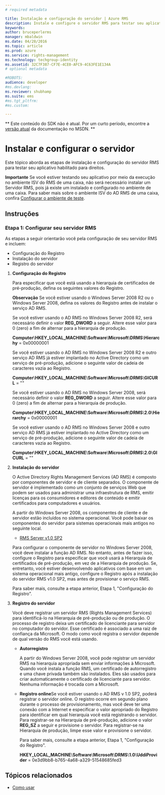 ```yaml
---
# required metadata

title: Instalação e configuração do servidor | Azure RMS
description: Instale e configure o servidor RMS para testar seu aplicativo habilitado para direitos.
keywords:
author: bruceperlerms
manager: mbaldwin
ms.date: 04/28/2016
ms.topic: article
ms.prod: azure
ms.service: rights-management
ms.technology: techgroup-identity
ms.assetid: 32C7F387-CF7E-4CE0-AFC9-4C63FE1E134A
# optional metadata

#ROBOTS:
audience: developer
#ms.devlang:
ms.reviewer: shubhamp
ms.suite: ems
#ms.tgt_pltfrm:
#ms.custom:

---
```

** Este conteúdo do SDK não é atual. Por um curto período, encontre a [versão atual](https://msdn.microsoft.com/library/windows/desktop/hh535290(v=vs.85).aspx) da documentação no MSDN. **
# Instalar e configurar o servidor

Este tópico aborda as etapas de instalação e configuração do servidor RMS para testar seu aplicativo habilitado para direitos.

**Importante** Se você estiver testando seu aplicativo por meio da execução no ambiente ISV do RMS de uma caixa, não será necessário instalar um Servidor RMS, pois já existe um instalado e configurado no ambiente de uma caixa.
Para saber mais sobre o ambiente ISV do AD RMS de uma caixa, confira [Configurar o ambiente de teste](how-to-set-up-your-test-environment.md).

 

## Instruções

### Etapa 1: Configurar seu servidor RMS

As etapas a seguir orientarão você pela configuração de seu servidor RMS e incluem:

-   Configuração do Registro
-   Instalação do servidor
-   Registro do servidor

1.  **Configuração do Registro**

    Para especificar que você está usando a hierarquia de certificados de pré-produção, defina os seguintes valores do Registro.

    **Observação** Se você estiver usando o Windows Server 2008 R2 ou o Windows Server 2008, defina os valores do Registro antes de instalar o serviço AD RMS.

    Se você estiver usando o AD RMS no Windows Server 2008 R2, será necessário definir o valor **REG\_DWORD** a seguir. Altere esse valor para 0 (zero) a fim de alternar para a hierarquia de produção.

    **Computer**\\**HKEY\_LOCAL\_MACHINE**\\**Software**\\**Microsoft**\\**DRMS**\\**Hierarchy** = 0x00000001

    Se você estiver usando o AD RMS no Windows Server 2008 R2 e outro serviço AD RMS já estiver implantado no Active Directory como um serviço de pré-produção, adicione o seguinte valor de cadeia de caracteres vazia ao Registro.

    **Computer**\\**HKEY\_LOCAL\_MACHINE**\\**Software**\\**Microsoft**\\**DRMS**\\**GICURL** = ""

    Se você estiver usando o AD RMS no Windows Server 2008, será necessário definir o valor **REG\_DWORD** a seguir. Altere esse valor para 0 (zero) a fim de alternar para a hierarquia de produção.

    **Computer**\\**HKEY\_LOCAL\_MACHINE**\\**Software**\\**Microsoft**\\**DRMS**\\**2.0**\\**Hierarchy** = 0x00000001

    Se você estiver usando o AD RMS no Windows Server 2008 e outro serviço AD RMS já estiver implantado no Active Directory como um serviço de pré-produção, adicione o seguinte valor de cadeia de caracteres vazia ao Registro.

    **Computer**\\**HKEY\_LOCAL\_MACHINE**\\**Software**\\**Microsoft**\\**DRMS**\\**2.0**\\**GICURL** = ""

2.  **Instalação do servidor**

    O Active Directory Rights Management Services (AD RMS) é composto por componentes de servidor e de cliente separados. O componente de servidor é implementado como um conjunto de serviços Web que podem ser usados para administrar uma infraestrutura de RMS, emitir licenças para os consumidores e editores de conteúdo e emitir certificados para computadores e usuários.

    A partir do Windows Server 2008, os componentes de cliente e de servidor estão incluídos no sistema operacional. Você pode baixar os componentes do servidor para sistemas operacionais mais antigos no seguinte local.

    -   [RMS Server v1.0 SP2](http://go.microsoft.com/fwlink/p/?linkid=73722)

    Para configurar o componente de servidor no Windows Server 2008, você deve instalar a função AD RMS. No entanto, antes de fazer isso, configure o Registro para especificar que você usará a Hierarquia de certificados de pré-produção, em vez de a Hierarquia de produção. Se, entretanto, você estiver desenvolvendo aplicativos com base em um sistema operacional mais antigo, configure o Registro após a instalação do servidor RMS v1.0 SP2, mas antes de provisionar o serviço RMS.

    Para saber mais, consulte a etapa anterior, Etapa 1, "Configuração do Registro".

3.  **Registro do servidor**

    Você deve registrar um servidor RMS (Rights Management Services) para identificá-lo na Hierarquia de pré-produção ou de produção. O processo de registro deixa um certificado de licenciante para servidor no computador do servidor. Esse certificado é associado a uma raiz de confiança da Microsoft. O modo como você registra o servidor depende de qual versão do RMS você está usando.

    -   **Autorregistro**

        A partir do Windows Server 2008, você pode registrar um servidor RMS na hierarquia apropriada sem enviar informações à Microsoft. Quando você instala a função RMS, um certificado de autorregistro e uma chave privada também são instalados. Eles são usados para criar automaticamente o certificado de licenciante para servidor. Nenhuma informação é trocada com a Microsoft.

    -   **Registro online**Se você estiver usando o AD RMS v 1.0 SP2, poderá registrar o servidor online. O registro ocorre em segundo plano durante o processo de provisionamento, mas você deve ter uma conexão com a Internet e especificar o valor apropriado do Registro para identificar em qual hierarquia você está registrando o servidor. Para registrar-se na Hierarquia de pré-produção, adicione o valor **REG\_SZ** a seguir e provisione o servidor. Para registrar-se na Hierarquia de produção, limpe esse valor e provisione o servidor.

        Para saber mais, consulte a etapa anterior, Etapa 1, "Configuração do Registro".

        **HKEY\_LOCAL\_MACHINE**\\**Software**\\**Microsoft**\\**DRMS**\\**1.0**\\**UddiProvider** = 0e3d9bb8-b765-4a68-a329-51548685fed3

## Tópicos relacionados

* [Como usar](how-to-use-msipc.md)
 

 





<!--HONumber=Jun16_HO1-->


